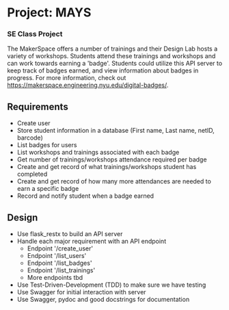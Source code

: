 # Project: MAYS
### SE Class Project
The MakerSpace offers a number of trainings and their Design Lab hosts a variety of workshops. Students attend these trainings and workshops and can work towards earning a 'badge'. Students could utilize this API server to keep track of badges earned, and view information about badges in progress.
For more information, check out https://makerspace.engineering.nyu.edu/digital-badges/.

## Requirements

- Create user
- Store student information in a database (First name, Last name, netID, barcode)
- List badges for users
- List workshops and trainings associated with each badge
- Get number of trainings/workshops attendance required per badge
- Create and get record of what trainings/workshops student has completed
- Create and get record of how many more attendances are needed to earn a specific badge
- Record and notify student when a badge earned

## Design

- Use flask_restx to build an API server
- Handle each major requirement with an API endpoint
  - Endpoint '/create_user'
  - Endpoint '/list_users' 
  - Endpoint '/list_badges'
  - Endpoint '/list_trainings'
  - More endpoints tbd
- Use Test-Driven-Development (TDD) to make sure we have testing
- Use Swagger for initial interaction with server
- Use Swagger, pydoc and good docstrings for documentation
